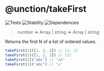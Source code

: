 # @unction/takeFirst

![Tests][BADGE_TRAVIS]
![Stability][BADGE_STABILITY]
![Dependencies][BADGE_DEPENDENCY]

> number => Array<V> | string => Array<V> | string

Returns the first N of a list of ordered values.

``` javascript
takeFirst(2)([1, 2, 3]) // [1, 2]
takeFirst(1)([1, 2, 3]) // [1]
takeFirst(2)("abc") // "ab"
takeFirst(1)("abc") // "a"
```

[BADGE_TRAVIS]: https://img.shields.io/travis/unctionjs/takeFirst.svg?maxAge=2592000&style=flat-square
[BADGE_STABILITY]: https://img.shields.io/badge/stability-strong-green.svg?maxAge=2592000&style=flat-square
[BADGE_DEPENDENCY]: https://img.shields.io/david/unctionjs/takeFirst.svg?maxAge=2592000&style=flat-square
